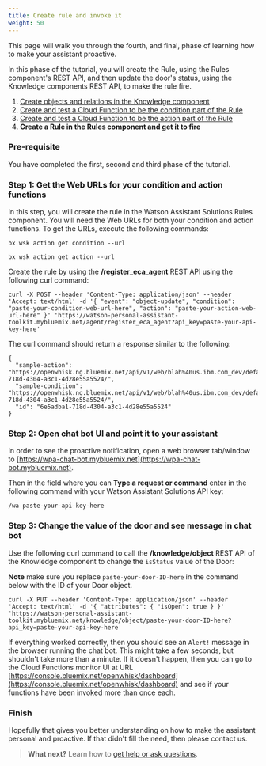 ```yaml
---
title: Create rule and invoke it
weight: 50
---
```

This page will walk you through the fourth, and final, phase of learning how to make your assistant proactive.

In this phase of the tutorial, you will create the Rule, using the Rules component's REST API, and then update the door's status, using the Knowledge components REST API, to make the rule fire.

1. [Create objects and relations in the Knowledge component]({{site.baseurl}}/knowledge/create-objects)
2. [Create and test a Cloud Function to be the condition part of the Rule]({{site.baseurl}}/knowledge/create-condition-function)
3. [Create and test a Cloud Function to be the action part of the Rule]({{site.baseurl}}/knowledge/create-action-function)
4. **Create a Rule in the Rules component and get it to fire**

### Pre-requisite
You have completed the first, second and third phase of the tutorial.

### Step 1: Get the Web URLs for your condition and action functions

In this step, you will create the rule in the Watson Assistant Solutions Rules component.  You will need the Web URLs for both your condition and action functions.  To get the URLs, execute the following commands:

`bx wsk action get condition --url`

`bx wsk action get action --url`

Create the rule by using the **/register_eca_agent** REST API using the following curl command:

`curl -X POST --header 'Content-Type: application/json' --header 'Accept: text/html' -d '{
   "event": "object-update",
   "condition": "paste-your-condition-web-url-here",
   "action": "paste-your-action-web-url-here"
 }' 'https://watson-personal-assistant-toolkit.mybluemix.net/agent/register_eca_agent?api_key=paste-your-api-key-here'`

The curl command should return a response similar to the following:

```
{
  "sample-action": "https://openwhisk.ng.bluemix.net/api/v1/web/blah%40us.ibm.com_dev/default/action/6e5adba1-718d-4304-a3c1-4d28e55a5524/",
  "sample-condition": "https://openwhisk.ng.bluemix.net/api/v1/web/blah%40us.ibm.com_dev/default/condition/6e5adba1-718d-4304-a3c1-4d28e55a5524/",
  "id": "6e5adba1-718d-4304-a3c1-4d28e55a5524"
}
```

### Step 2: Open chat bot UI and point it to your assistant

In order to see the proactive notification, open a web browser tab/window to [https://wpa-chat-bot.mybluemix.net](https://wpa-chat-bot.mybluemix.net).

Then in the field where you can **Type a request or command** enter in the following command with your Watson Assistant Solutions API key:

`/wa paste-your-api-key-here`

### Step 3: Change the value of the door and see message in chat bot

Use the following curl command to call the **/knowledge/object** REST API of the Knowledge component to change the `isStatus` value of the Door:

**Note** make sure you replace `paste-your-door-ID-here` in the command below with the ID of your Door object.

`curl -X PUT --header 'Content-Type: application/json' --header 'Accept: text/html' -d '{ "attributes": { "isOpen": true } }' 'https://watson-personal-assistant-toolkit.mybluemix.net/knowledge/object/paste-your-door-ID-here?api_key=paste-your-api-key-here'`

If everything worked correctly, then you should see an `Alert!` message in the browser running the chat bot. This might take a few seconds, but shouldn't take more than a minute.  If it doesn't happen, then you can go to the Cloud Functions monitor UI at URL [https://console.bluemix.net/openwhisk/dashboard](https://console.bluemix.net/openwhisk/dashboard) and see if your functions have been invoked more than once each.

### Finish

Hopefully that gives you better understanding on how to make the assistant personal and proactive.  If that didn't fill the need, then please contact us.

> **What next?** Learn how to [get help or ask questions]({{site.baseurl}}/get-help/learn).
